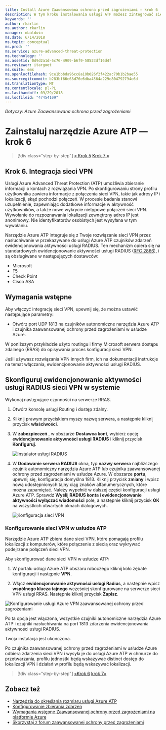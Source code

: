 ```yaml
---
title: Install Azure Zaawansowana ochrona przed zagrożeniami — krok 6 | Dokumentacja firmy Microsoft
description: W tym kroku instalowania usługi ATP możesz zintegrować sieci VPN.
keywords: ''
author: rkarlin
ms.author: rkarlin
manager: mbaldwin
ms.date: 6/14/2018
ms.topic: conceptual
ms.prod: ''
ms.service: azure-advanced-threat-protection
ms.technology: ''
ms.assetid: 0d9d2a1d-6c76-4909-b6f9-58523df16d4f
ms.reviewer: itargoet
ms.suite: ems
ms.openlocfilehash: 9ce1bbbda96cc8a10b026f2f422ac79b1b2bae55
ms.sourcegitcommit: b283bf66e63d76e6dba4564a229e804792794c6d
ms.translationtype: MT
ms.contentlocale: pl-PL
ms.lasthandoff: 09/29/2018
ms.locfileid: "47454109"
---
```

*Dotyczy: Azure Zaawansowana ochrona przed zagrożeniami*



# <a name="install-azure-atp---step-6"></a>Zainstaluj narzędzie Azure ATP — krok 6

> [!div class="step-by-step"]
> [« Krok 5](install-atp-step5.md)
> [Krok 7 »](install-atp-step7.md)

## <a name="step-6-integrate-vpn"></a>Krok 6. Integracja sieci VPN

Usługi Azure Advanced Threat Protection (ATP) umożliwia zbieranie informacji o kontach z rozwiązania VPN. Po skonfigurowaniu strony profilu użytkownika zawiera informacje z połączenia sieci VPN, takie jak adresy IP i lokalizacji, skąd pochodzi połączeń. W procesie badania stanowi uzupełnienie, zapewniając dodatkowe informacje w aktywność użytkowników, a także nowe wykrycie nietypowe połączeń sieci VPN. Wywołanie do rozpoznawania lokalizacji zewnętrzny adres IP jest anonimowy. Nie identyfikatorów osobistych jest wysyłana w tym wywołaniu.

Narzędzie Azure ATP integruje się z Twoje rozwiązanie sieci VPN przez nasłuchiwanie w przekazywane do usługi Azure ATP czujników zdarzeń ewidencjonowania aktywności usługi RADIUS. Ten mechanizm opiera się na standardowych ewidencjonowanie aktywności usługi RADIUS ([RFC 2866](https://tools.ietf.org/html/rfc2866)), i są obsługiwane w następujących dostawców:

-   Microsoft
-   F5
-   Check Point
-   Cisco ASA

## <a name="prerequisites"></a>Wymagania wstępne

Aby włączyć integrację sieci VPN, upewnij się, że można ustawić następujące parametry:

-   Otwórz port UDP 1813 na czujników autonomiczne narzędzia Azure ATP i czujnika zaawansowanej ochrony przed zagrożeniami w usłudze Azure.


W poniższym przykładzie użyto routingu i firmy Microsoft serwera dostępu zdalnego (RRAS) do opisywania proces konfiguracji sieci VPN.

Jeśli używasz rozwiązania VPN innych firm, ich na dokumentacji instrukcje na temat włączania, ewidencjonowanie aktywności usługi RADIUS.

## <a name="configure-radius-accounting-on-the-vpn-system"></a>Skonfiguruj ewidencjonowanie aktywności usługi RADIUS sieci VPN w systemie

Wykonaj następujące czynności na serwerze RRAS.
 
1.  Otwórz konsolę usługi Routing i dostęp zdalny.
2.  Kliknij prawym przyciskiem myszy nazwę serwera, a następnie kliknij przycisk **właściwości**.
3.  W **zabezpieczeń** , w obszarze **Dostawca kont**, wybierz opcję **ewidencjonowanie aktywności usługi RADIUS** i kliknij przycisk **Konfiguruj**.

    ![Instalator usługi RADIUS](./media/radius-setup.png)

4.  W **Dodawanie serwera RADIUS** okna, typ **nazwy serwera** najbliższego czujnik autonomiczny narzędzia Azure ATP lub czujnika zaawansowanej ochrony przed zagrożeniami w usłudze Azure. W obszarze **portu**, upewnij się, konfiguracja domyślna 1813. Kliknij przycisk **zmiany** i wpisz nową udostępnionych tajny ciąg znaków alfanumerycznych, które można zapamiętać. Należy wypełnić w dalszej części konfiguracji usługi Azure ATP. Sprawdź **Wyślij RADIUS konta i ewidencjonowanie aktywności wyłączać wiadomości** pole, a następnie kliknij przycisk **OK** na wszystkich otwartych oknach dialogowych.
 
     ![Konfiguracja sieci VPN](./media/vpn-set-accounting.png)
     
### <a name="configure-vpn-in-atp"></a>Konfigurowanie sieci VPN w usłudze ATP

Narzędzie Azure ATP zbiera dane sieci VPN, które pomagają profilu lokalizacji z komputerów, które połączenie z siecią oraz wykrywać podejrzane połączeń sieci VPN.

Aby skonfigurować dane sieci VPN w usłudze ATP:

1.  W portalu usługi Azure ATP obszaru roboczego kliknij koło zębate konfiguracji i następnie **VPN**.
 

2.  Włącz **ewidencjonowanie aktywności usługi Radius**, a następnie wpisz **wspólnego klucza tajnego** wcześniej skonfigurowane na serwerze sieci VPN usługi RRAS. Następnie kliknij przycisk **Zapisz**.
 

  ![Konfigurowanie usługi Azure VPN zaawansowanej ochrony przed zagrożeniami](./media/atp-vpn-radius.png)


Po ta opcja jest włączona, wszystkie czujniki autonomiczne narzędzia Azure ATP i czujniki nasłuchiwania na port 1813 zdarzenia ewidencjonowania aktywności usługi RADIUS. 

Twoja instalacja jest ukończona. 

Po czujnika zaawansowanej ochrony przed zagrożeniami w usłudze Azure odbiera zdarzenia sieci VPN i wysyła je do usługi Azure ATP w chmurze do przetwarzania, profilu jednostki będą wskazywać distinct dostęp do lokalizacji VPN i działań w profilu będą wskazywać lokalizacji.





> [!div class="step-by-step"]
> [«Krok 6](install-atp-step5.md)
> [krok 7»](install-atp-step7.md)


## <a name="see-also"></a>Zobacz też
- [Narzędzia do określania rozmiaru usługi Azure ATP](http://aka.ms/aatpsizingtool)
- [Konfigurowanie zbierania zdarzeń](configure-event-collection.md)
- [Wymagania wstępne Zaawansowanej ochrony przed zagrożeniami na platformie Azure](atp-prerequisites.md)
- [Skorzystaj z forum zaawansowanej ochrony przed zagrożeniami](https://aka.ms/azureatpcommunity)
